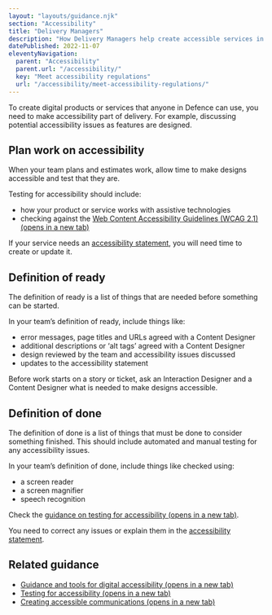 ```yaml
---
layout: "layouts/guidance.njk"
section: "Accessibility"
title: "Delivery Managers"
description: "How Delivery Managers help create accessible services in Defence. Plan for accessibility from the start and keep a service accessible."
datePublished: 2022-11-07
eleventyNavigation:
  parent: "Accessibility"
  parent.url: "/accessibility/"
  key: "Meet accessibility regulations"
  url: "/accessibility/meet-accessibility-regulations/"
---
```


To create digital products or services that anyone in Defence can use, you need to make accessibility part of delivery. For example, discussing potential accessibility issues as features are designed.

## Plan work on accessibility

When your team plans and estimates work, allow time to make designs accessible and test that they are.

Testing for accessibility should include:

- how your product or service works with assistive technologies
- checking against the <a href="https://www.w3.org/TR/WCAG21/" target="_blank">Web Content Accessibility Guidelines (WCAG 2.1) <span class="govuk-visually-hidden">(opens in a new tab)</span></a>

If your service needs an [accessibility statement](/accessibility/publishing-documents#accessibility-statements), you will need time to create or update it. 

## Definition of ready

The definition of ready is a list of things that are needed before something can be started.

In your team’s definition of ready, include things like:

- error messages, page titles and URLs agreed with a Content Designer
- additional descriptions or ‘alt tags’ agreed with a Content Designer
- design reviewed by the team and accessibility issues discussed
- updates to the accessibility statement

Before work starts on a story or ticket, ask an Interaction Designer and a Content Designer what is needed to make designs accessible.

## Definition of done

The definition of done is a list of things that must be done to consider something finished. This should include automated and manual testing for any accessibility issues.

In your team’s definition of done, include things like checked using:

- a screen reader
- a screen magnifier
- speech recognition

Check the <a href="https://gov.uk/service-manual/helping-people-to-use-your-service/testing-for-accessibility/" target="_blank">guidance on testing for accessibility <span class="govuk-visually-hidden">(opens in a new tab)</span></a>.

You need to correct any issues or explain them in the [accessibility statement](/accessibility/publishing-documents#accessibility-statements).

## Related guidance

- <a href="https://gov.uk/guidance/guidance-and-tools-for-digital-accessibility" target="_blank">Guidance and tools for digital accessibility <span class="govuk-visually-hidden">(opens in a new tab)</span></a>
- <a href="https://gov.uk/service-manual/helping-people-to-use-your-service/testing-for-accessibility/" target="_blank">Testing for accessibility <span class="govuk-visually-hidden">(opens in a new tab)</span></a>
- <a href="https://gcs.civilservice.gov.uk/guidance/digital-communication/accessible-communications/" target="_blank">Creating accessible communications <span class="govuk-visually-hidden">(opens in a new tab)</span></a>
